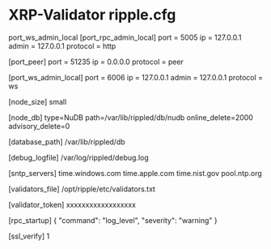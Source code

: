 # XRP-Validator ripple.cfg
port_ws_admin_local
[port_rpc_admin_local]
port = 5005
ip = 127.0.0.1
admin = 127.0.0.1
protocol = http

[port_peer]
port = 51235
ip = 0.0.0.0
protocol = peer

[port_ws_admin_local]
port = 6006
ip = 127.0.0.1
admin = 127.0.0.1
protocol = ws

[node_size]
small

[node_db]
type=NuDB
path=/var/lib/rippled/db/nudb
online_delete=2000
advisory_delete=0

[database_path]
/var/lib/rippled/db

[debug_logfile]
/var/log/rippled/debug.log

[sntp_servers]
time.windows.com
time.apple.com
time.nist.gov
pool.ntp.org

[validators_file]
/opt/ripple/etc/validators.txt

[validator_token]
xxxxxxxxxxxxxxxxxx

[rpc_startup]
{ "command": "log_level", "severity": "warning" }

[ssl_verify]
1
